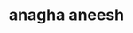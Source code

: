 ---
title: "anagha aneesh"
role: "research student"
image: "team/anagha.jpg"
bio: "i completed my undergraduate studies in chemistry and physics at haverford college in may, 2024 and am now, as a fulbright research grantee, completing a 10-month stay in the lama lab."
social:
  - icon: "orcid"
    url: "https://orcid.org/0009-0001-0275-2586"
  - icon: "google-scholar"
    url: "https://scholar.google.com/citations?user=EVEAVYMAAAAJ&hl=en"
  - icon: "github"
    url: "https://github.com/aaneesh1"
  - icon: "linkedin"
    url: "www.linkedin.com/in/anagha-aneesh"
  - icon: "envelope"
    url: "mailto:aaneesh@stanford.edu"
---
